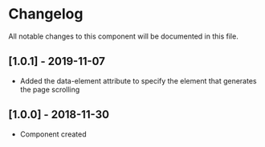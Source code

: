 # Changelog
All notable changes to this component will be documented in this file.

## [1.0.1] - 2019-11-07
- Added the data-element attribute to specify the element that generates the page scrolling

## [1.0.0] - 2018-11-30
- Component created
